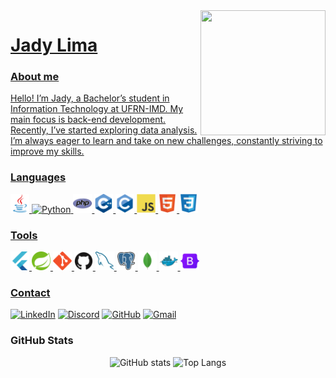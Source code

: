 <img align="right" padding="25px" height="200" width="200" border-radios="30" src="https://cdn.pixabay.com/photo/2013/07/13/11/34/owl-158414_1280.png">

<h1>
    <a href="https://github.com/jady-lima">
    <span>Jady Lima</span>
</h1>

<h3>About me</h3>
<p>Hello! I’m Jady, a Bachelor’s student in Information Technology at UFRN-IMD. My main focus is back-end development. Recently, I’ve started exploring data analysis. I’m always eager to learn and take on new challenges, constantly striving to improve my skills.</p>

<h3>Languages</h3> 
<div> 
    <img alt="java" height="30" width="30" src="https://raw.githubusercontent.com/devicons/devicon/master/icons/java/java-original.svg"> 
    <img alt="Python" height="30" width="30" src="https://cdn4.iconfinder.com/data/icons/logos-and-brands/512/267_Python_logo-512.png"> 
    <img alt="Php" height="30" width="30" src="https://raw.githubusercontent.com/devicons/devicon/master/icons/php/php-original.svg"> 
    <img alt="cplusplus" height="30" width="30" src="https://raw.githubusercontent.com/devicons/devicon/master/icons/cplusplus/cplusplus-original.svg"> 
    <img alt="c" height="30" width="30" src="https://raw.githubusercontent.com/devicons/devicon/master/icons/c/c-original.svg"> 
    <img alt="Javascript" height="30" width="30" src="https://raw.githubusercontent.com/devicons/devicon/master/icons/javascript/javascript-original.svg"> 
    <img alt="html5" height="30" width="30" src="https://raw.githubusercontent.com/devicons/devicon/master/icons/html5/html5-original.svg"> 
    <img alt="CSS3" height="30" width="30" src="https://raw.githubusercontent.com/devicons/devicon/master/icons/css3/css3-original.svg"> 
</div> 

<h3>Tools</h3> 
<div> 
    <img alt="flutter" height="30" width="30" src="https://raw.githubusercontent.com/devicons/devicon/master/icons/flutter/flutter-original.svg"> 
    <img alt="spring" height="30" width="30" src="https://raw.githubusercontent.com/devicons/devicon/master/icons/spring/spring-original.svg"> 
    <img alt="git" height="30" width="30" src="https://raw.githubusercontent.com/devicons/devicon/master/icons/git/git-original.svg"> 
    <img alt="github" height="30" width="30" src="https://raw.githubusercontent.com/devicons/devicon/master/icons/github/github-original.svg"> 
    <img alt="mysql" height="30" width="30" src="https://raw.githubusercontent.com/devicons/devicon/master/icons/mysql/mysql-original.svg"> 
    <img alt="postgresql" height="30" width="30" src="https://raw.githubusercontent.com/devicons/devicon/master/icons/postgresql/postgresql-original.svg"> 
    <img alt="mongodb" height="30" width="30" src="https://raw.githubusercontent.com/devicons/devicon/master/icons/mongodb/mongodb-original.svg"> 
    <img alt="docker" height="30" width="30" src="https://raw.githubusercontent.com/devicons/devicon/master/icons/docker/docker-original.svg"> 
    <img alt="bootstrap" height="30" width="30" src="https://raw.githubusercontent.com/devicons/devicon/master/icons/bootstrap/bootstrap-original.svg"> 
</div>


<h3>Contact</h3> 

[![LinkedIn](https://img.shields.io/badge/-Linkedin-000?style=for-the-badge&logo=linkedin&logoColor=62b1d4&color:FFF)](https://www.linkedin.com/in/jady-lima/)
[![Discord](https://img.shields.io/badge/-Discord-000?style=for-the-badge&logo=discord&logoColor=62b1d4&color:FFF)](https://discord.com/channels/@jadysilva/)
[![GitHub](https://img.shields.io/badge/-Github-000?style=for-the-badge&logo=github&logoColor=62b1d4&color:FFF)](https://github.com/jady-lima)
[![Gmail](https://img.shields.io/badge/-Email-000?style=for-the-badge&logo=gmail&logoColor=62b1d4&color:FFF)](mailto:jadylsilva@gmail.com)

<h3>GitHub Stats</h3>

<div align="center">

![GitHub stats](https://github-readme-stats-git-masterrstaa-rickstaa.vercel.app/api?username=jady-lima&hide_title=true&show_icons=true&include_all_commits=true&count_private=true&line_height=30&hide=stars&bg_color=000&title_color=62b1d4&text_color=FFF&border_radius=3&border_color=62b1d4c&icon_color=62b1d4&theme=tokyonight)
![Top Langs](https://github-readme-stats-git-masterrstaa-rickstaa.vercel.app/api/top-langs/?username=jady-lima&layout=compact&theme=tokyonight&bg_color=000&border_color=62b1d4c&title_color=62b1d4&text_color=FFF)
</div>
<div align="center">
</div>
